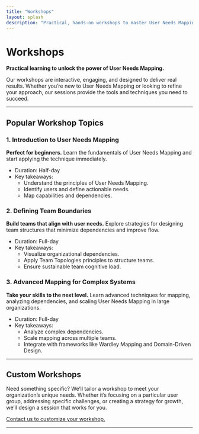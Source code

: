 ```yaml
---
title: "Workshops"
layout: splash
description: "Practical, hands-on workshops to master User Needs Mapping and transform your teams."
---
```


# Workshops

**Practical learning to unlock the power of User Needs Mapping.**

Our workshops are interactive, engaging, and designed to deliver real results. Whether you’re new to User Needs Mapping or looking to refine your approach, our sessions provide the tools and techniques you need to succeed.

---

## Popular Workshop Topics

### 1. Introduction to User Needs Mapping

**Perfect for beginners.** Learn the fundamentals of User Needs Mapping and start applying the technique immediately.

- Duration: Half-day
- Key takeaways:
  - Understand the principles of User Needs Mapping.
  - Identify users and define actionable needs.
  - Map capabilities and dependencies.

### 2. Defining Team Boundaries

**Build teams that align with user needs.** Explore strategies for designing team structures that minimize dependencies and improve flow.

- Duration: Full-day
- Key takeaways:
  - Visualize organizational dependencies.
  - Apply Team Topologies principles to structure teams.
  - Ensure sustainable team cognitive load.

### 3. Advanced Mapping for Complex Systems

**Take your skills to the next level.** Learn advanced techniques for mapping, analyzing dependencies, and scaling User Needs Mapping in large organizations.

- Duration: Full-day
- Key takeaways:
  - Analyze complex dependencies.
  - Scale mapping across multiple teams.
  - Integrate with frameworks like Wardley Mapping and Domain-Driven Design.

---

## Custom Workshops

Need something specific? We’ll tailor a workshop to meet your organization’s unique needs. Whether it’s focusing on a particular user group, addressing specific challenges, or creating a strategy for growth, we’ll design a session that works for you.

[Contact us to customize your workshop.](/contact)

---


